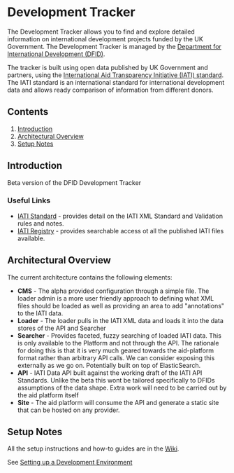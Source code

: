 # Development Tracker

The Development Tracker allows you to find and explore detailed information on international development projects funded by the UK Government. The Development Tracker is managed by the [Department for International Development (DFID)](https://www.gov.uk/dfid).

The tracker is built using open data published by UK Government and partners, using the [International Aid Transparency Initiative (IATI) standard](http://iatistandard.org). The IATI standard is an international standard for international development data and allows ready comparison of information from different donors.

## Contents

1. [Introduction](#-introduction)
2. [Architectural Overview](#-architecture)
3. [Setup Notes](#-setup-notes)

## <a name="introduction"></a> Introduction

Beta version of the DFID Development Tracker

### <a name="useful-links"></a> Useful Links

- [IATI Standard](http://iatistandard.org) - provides detail on the IATI XML Standard and Validation rules and notes.
- [IATI Registry](http://iatiregistry.org) - provides searchable access ot all the published IATI files available.

## <a name="architecture"></a> Architectural Overview

The current architecture contains the following elements:

- __CMS__ - The alpha provided configuration through a simple file.  The loader admin is a more user friendly approach to defining what XML files should be loaded as well as providing an area to add "annotations" to the IATI data.
- __Loader__ - The loader pulls in the IATI XML data and loads it into the data stores of the API and Searcher
- __Searcher__ - Provides faceted, fuzzy searching of loaded IATI data.  This is only available to the Platform and not through the API.  The rationale for doing this is that it is very much geared towards the aid-platform format rather than arbitrary API calls.  We can consider exposing this externally as we go on.  Potentially built on top of ElasticSearch.
- __API__ - IATI Data API built against the working draft of the IATI API Standards.  Unlike the beta this wont be tailored specifically to DFIDs assumptions of the data shape.  Extra work will need to be carried out by the aid platform itself
- __Site__ - The aid platform will consume the API and generate a static site that can be hosted on any provider.

## <a id="setup-notes"></a> Setup Notes

All the setup instructions and how-to guides are in the [Wiki](wiki).

See [Setting up a Development Environment](wiki/Setting-up-a-Development-Environment)
